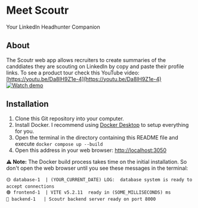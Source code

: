 # Meet Scoutr

Your LinkedIn Headhunter Companion

## About

The Scoutr  web app allows recruiters to create summaries of the canddiates they are scouting on LinkedIn by copy and paste their profile links.
To see a product tour check this YouTube video: [https://youtu.be/Da8lH9Z1e-4](https://youtu.be/Da8lH9Z1e-4)
[![Watch demo](https://img.youtube.com/vi/Da8lH9Z1e-4/maxresdefault.jpg)](https://youtu.be/Da8lH9Z1e-4)



## Installation

1. Clone this Git repository into your computer.
1. Install Docker. I recommend using [Docker Desktop](https://www.docker.com/products/docker-desktop/) to setup everything for you.
1. Open the terminal in the directory containing this README file and execute `docker compose up --build`
1. Open this address in your web browser: [http://localhost:3050](http://localhost:3050)

**⚠️ Note:** The Docker build process takes time on the initial installation. So don't open the web browser until you see these messages in the terminal:

```
🟡 database-1  | (YOUR_CURRENT_DATE) LOG:  database system is ready to accept connections
🟢 frontend-1  | VITE v5.2.11  ready in (SOME_MILLISECONDS) ms
🔵 backend-1   | Scoutr backend server ready on port 8000
```
